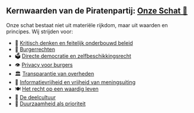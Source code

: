 ## Kernwaarden van de Piratenpartij: [Onze Schat 💎](KernWaarden/README.md)
Onze schat bestaat niet uit materiële rijkdom, maar uit waarden en principes. Wij strijden voor:
- 🧠 [Kritisch denken en feitelijk onderbouwd beleid](Docs/KernWaarden/KritischDenken.md)
- 🗽 [Burgerrechten](Docs/KernWaarden/Burgerrechten.md)
- 🗳️ [Directe democratie en zelfbeschikkingsrecht](Docs/KernWaarden/DirecteDemocratie.md)
- 👁️ [Privacy voor burgers](Docs/KernWaarden/PrivacyVoorBurgers.md)
- 🏛️ [Transparantie van overheden](Docs/KernWaarden/TransparantieVanOverheden.md)
- 📢 [Informatievrijheid en vrijheid van meningsuiting](Docs/KernWaarden/Informatievrijheid.md)
- 🍽️ [Het recht op een waardig leven](Docs/KernWaarden/RechtOpEenWaardigLeven.md)
- 🔄 [De deelcultuur](Docs/KernWaarden/DeDeelcultuur.md)
- 🌿 [Duurzaamheid als prioriteit](Docs/KernWaarden/DuurzaamheidAlsPrioriteit.md)
